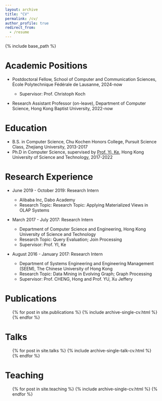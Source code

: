```yaml
---
layout: archive
title: "CV"
permalink: /cv/
author_profile: true
redirect_from:
  - /resume
---
```


{% include base_path %}

Academic Positions
======
* Postdoctoral Fellow, School of Computer and Communication Sciences, École Polytechnique Fédérale de Lausanne, 2024-now
  * Supervisor: Prof. Christoph Koch

* Research Assistant Professor (on-leave), Department of Computer Science, Hong Kong Baptist University, 2022-now

Education
======
* B.S. in Computer Science, Chu Kochen Honors College, Pursuit Science Class, Zhejiang University, 2013-2017
* Ph.D in Computer Science, supervised by [Prof. Yi, Ke](https://www.cse.ust.hk/~yike/), Hong Kong University of Science and Technology, 2017-2022

Research Experience
======
* June 2019 - October 2019: Research Intern
  * Alibaba Inc, Dabo Academy
  * Research Topic: Research Topic: Applying Materialized Views in OLAP Systems

* March 2017 - July 2017: Research Intern
  * Department of Computer Science and Engineering, Hong Kong University of Science and Technology
  * Research Topic: Query Evaluation; Join Processing
  * Supervisor: Prof. YI, Ke
  
* August 2016 - January 2017: Research Intern
  * Department of Systems Engineering and Engineering Management (SEEM), The Chinese University of Hong Kong
  * Research Topic: Data Mining in Evolving Graph; Graph Processing
  * Supervisor: Prof. CHENG, Hong and Prof. YU, Xu Jeffery


<!--   
Skills
======
* Skill 1
* Skill 2
  * Sub-skill 2.1
  * Sub-skill 2.2
  * Sub-skill 2.3
* Skill 3 -->

Publications
======
  <ul>{% for post in site.publications %}
    {% include archive-single-cv.html %}
  {% endfor %}</ul>
  
Talks
======
  <ul>{% for post in site.talks %}
    {% include archive-single-talk-cv.html %}
  {% endfor %}</ul>
  
Teaching
======
  <ul>{% for post in site.teaching %}
    {% include archive-single-cv.html %}
  {% endfor %}</ul>
  
<!-- Service and leadership
======
* Currently signed in to 43 different slack teams -->
